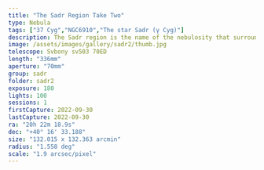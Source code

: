 ```yaml
---
title: "The Sadr Region Take Two"
type: Nebula
tags: ["37 Cyg","NGC6910","The star Sadr (γ Cyg)"]
description: The Sadr region is the name of the nebulosity that surrounds the brilliant center star of Cygnus' cross. Here, the massive supergiant estimated to contain over 10 times the mass the sun in a radius 150 times as wide glows triumphantly in the center of the frame. I used a new technique to bring out new detail from an old capture.
image: /assets/images/gallery/sadr2/thumb.jpg
telescope: Svbony sv503 70ED
length: "336mm"
aperture: "70mm"
group: sadr
folder: sadr2
exposure: 180   
lights: 100
sessions: 1
firstCapture: 2022-09-30 
lastCapture: 2022-09-30
ra: "20h 22m 18.9s"
dec: "+40° 16' 33.188"
size: "132.015 x 132.363 arcmin"
radius: "1.558 deg"
scale: "1.9 arcsec/pixel"
---
```

